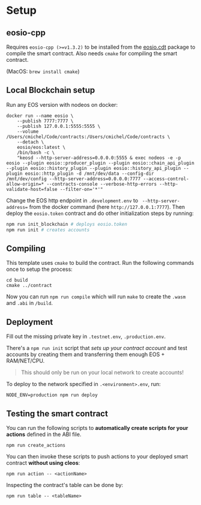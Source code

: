 # Setup

## eosio-cpp

Requires `eosio-cpp (>=v1.3.2)` to be installed from the [eosio.cdt](https://github.com/EOSIO/eosio.cdt) package to compile the smart contract.
Also needs `cmake` for compiling the smart contract.

(MacOS: `brew install cmake`)

## Local Blockchain setup

Run any EOS version with nodeos on docker:

```
docker run --name eosio \
    --publish 7777:7777 \
    --publish 127.0.0.1:5555:5555 \
    --volume /Users/cmichel/Code/contracts:/Users/cmichel/Code/contracts \
    --detach \
    eosio/eos:latest \
    /bin/bash -c \
    "keosd --http-server-address=0.0.0.0:5555 & exec nodeos -e -p eosio --plugin eosio::producer_plugin --plugin eosio::chain_api_plugin --plugin eosio::history_plugin --plugin eosio::history_api_plugin --plugin eosio::http_plugin -d /mnt/dev/data --config-dir /mnt/dev/config --http-server-address=0.0.0.0:7777 --access-control-allow-origin=* --contracts-console --verbose-http-errors --http-validate-host=false --filter-on='*'"
```

Change the EOS http endpoint in `.development.env` to ` --http-server-address=` from the docker command (here `http://127.0.0.1:7777`).
Then deploy the `eosio.token` contract and do other initialization steps by running:

```bash
npm run init_blockchain # deploys eosio.token
npm run init # creates accounts
```

## Compiling

This template uses `cmake` to build the contract. Run the following commands once to setup the process:

```
cd build
cmake ../contract
```

Now you can run `npm run compile` which will run `make` to create the `.wasm` and `.abi` in `/build`.

## Deployment

Fill out the missing private key in `.testnet.env`, `.production.env`.

There's a `npm run init` script that _sets up your contract account_ and test accounts by creating them and transferring them enough EOS + RAM/NET/CPU.

> This should only be run on your local network to create accounts!

To deploy to the network specified in `.<environment>.env`, run:

```
NODE_ENV=production npm run deploy
```


## Testing the smart contract

You can run the following scripts to **automatically create scripts for your actions** defined in the ABI file.

```
npm run create_actions
```

You can then invoke these scripts to push actions to your deployed smart contract **without using cleos**:

```
npm run action -- <actionName>
```

Inspecting the contract's table can be done by:

```
npm run table -- <tableName>
```
